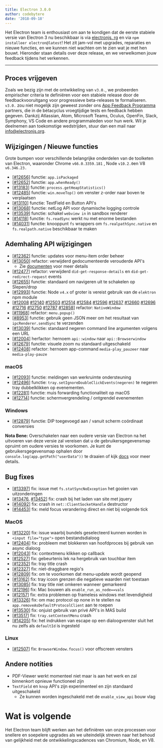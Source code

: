 ```yaml
---
title: Electron 3.0.0
author: codebytere
date: '2018-09-18'
---
```


Het Electron team is enthousiast om aan te kondigen dat de eerste stabiele versie van Electron 3 nu beschikbaar is via [electronjs. rg](https://electronjs.org/) en via `npm installeer electron@latest`! Het zit jam-vol met upgrades, reparaties en nieuwe functies, en we kunnen niet wachten om te zien wat je met hen bouwt. Hieronder staan details over deze release, en we verwelkomen jouw feedback tijdens het verkennen.

---

## Proces vrijgeven

Zoals we bezig zijn met de ontwikkeling van `v3.0.`, we probeerden empirischer criteria te definiëren voor een stabiele release door de feedbackvooruitgang voor progressieve beta-releases te formaliseren. `v3.0.` zou niet mogelijk zijn geweest zonder ons [App Feedback Programma](https://github.com/electron/electron/blob/3-0-x/docs/tutorial/app-feedback-program.md) partners, die in de bètacyclus vroegtijdige tests en feedback hebben gegeven. Dankzij Atlassian, Atom, Microsoft Teams, Oculus, OpenFin, Slack, Symphony, VS Code en andere programmaleden voor hun werk. Wil je deelnemen aan toekomstige wedstrijden, stuur dan een mail naar [info@electronjs.org](mailto:info@electronjs.org).

## Wijzigingen / Nieuwe functies

Grote bumpen voor verschillende belangrijke onderdelen van de toolketen van Electron, waaronder Chrome `v66.0.3359.181`</code> , Node `v10.2.0`en V8 `v6.346.23.`

* [[#12656](https://github.com/electron/electron/pull/12656)] functie: `app.isPackaged`
* [[#12652](https://github.com/electron/electron/pull/12652)] functie: `app.whenReady()`
* [[#13183](https://github.com/electron/electron/pull/13183)] functie: `process.getHeapStatistics()`
* [[#12485](https://github.com/electron/electron/pull/12485)] functie: `win.moveTop()` om venster z-order naar boven te verplaatsen
* [[#13110](https://github.com/electron/electron/pull/13110)] functie: TextField en Button API's
* [[#13068](https://github.com/electron/electron/pull/13068)] functie: netLog API voor dynamische logging controle
* [[#13539](https://github.com/electron/electron/pull/13539)] functie: schakel `webview in` in sandbox renderer
* [[#14118](https://github.com/electron/electron/pull/14118)] functie: `fs.readSync` werkt nu met enorme bestanden
* [[#14031](https://github.com/electron/electron/pull/14031)] functie: knooppunt `fs` wrappers om `fs.realpathSync.native` en `fs.realpath.native` beschikbaar te maken

## Ademhaling API wijzigingen

* [[#12362](https://github.com/electron/electron/pull/12362)] functie: updates voor menu-item order beheer
* [[#13050](https://github.com/electron/electron/pull/13050)] refactor: verwijderd gedocumenteerde verouderde API's
  * Zie [documenten](https://github.com/electron/electron/blob/master/docs/api/breaking-changes.md#breaking-api-changes-30) voor meer details
* [[#12477](https://github.com/electron/electron/pull/12477)] refactor: verwijderd `did-get-response-details` en `did-get-redirect-request` events
* [[#12655](https://github.com/electron/electron/pull/12655)] functie: standaard om navigeren uit te schakelen op Slepen/drop
* [[#12993](https://github.com/electron/electron/pull/12993)] functie: Node `v4.x` of groter is vereist gebruik van de `elektron` npm module
* [[#12008](https://github.com/electron/electron/pull/12008) [#12140](https://github.com/electron/electron/pull/12140) [#12503](https://github.com/electron/electron/pull/12503) [#12514](https://github.com/electron/electron/pull/12514) [#12584](https://github.com/electron/electron/pull/12584) [#12596](https://github.com/electron/electron/pull/12596) [#12637](https://github.com/electron/electron/pull/12637) [#12660](https://github.com/electron/electron/pull/12660) [#12696](https://github.com/electron/electron/pull/12696) [#12716](https://github.com/electron/electron/pull/12716) [#12750](https://github.com/electron/electron/pull/12750) [#12787](https://github.com/electron/electron/pull/12787) [#12858](https://github.com/electron/electron/pull/12858)] refactor: `NativeWindow`
* [[#11968](https://github.com/electron/electron/pull/11968)] refactor: `menu.popup()`
* [[#8953](https://github.com/electron/electron/pull/8953)] functie: gebruik geen JSON meer om het resultaat van `ipcRenderer.sendSync` te verzenden
* [[#13039](https://github.com/electron/electron/pull/13039)] functie: standaard negeren command line argumenten volgens een URL
* [[#12004](https://github.com/electron/electron/pull/12004)] herfactor: hernoem `api::window` naar `api::Browserwindow`
* [[#12679](https://github.com/electron/electron/pull/12679)] functie: visuele zoom nu standaard uitgeschakeld
* [[#12408](https://github.com/electron/electron/pull/12408)] refactor: hernoem app-command `media-play_pauzeer` naar `media-play-pauze`

### macOS

* [[#12093](https://github.com/electron/electron/pull/12093)] functie: meldingen van werkruimte ondersteuning
* [[#12496](https://github.com/electron/electron/pull/12496)] functie: `tray.setIgnoreDoubleClickEvents(negeren)` te negeren tray dubbelklikken op evenementen.
* [[#12281](https://github.com/electron/electron/pull/12281)] functie: muis forwarding functionaliteit op macOS
* [[#12714](https://github.com/electron/electron/pull/12714)] functie: schermvergrendeling / ontgrendel evenementen

### Windows

* [[#12879](https://github.com/electron/electron/pull/12879)] functie: DIP toegevoegd aan / vanuit scherm coördinaat conversies

**Nota Bene:** Overschakelen naar een oudere versie van Electron na het uitvoeren van deze versie zal vereisen dat u de gebruikersgegevensmap opruimt om oudere versies te voorkomen. Je kunt de gebruikersgegevensmap ophalen door `console.log(app.getPath("userData"))` te draaien of kijk [docs](https://electronjs.org/docs/api/app#appgetpathname) voor meer details.

## Bug fixes

* [[#13397](https://github.com/electron/electron/pull/13397)] fix: issue met `fs.statSyncNoException` het gooien van uitzonderingen
* [[#13476](https://github.com/electron/electron/pull/13476), [#13452](https://github.com/electron/electron/pull/13452)] fix: crash bij het laden van site met jquery
* [[#14092](https://github.com/electron/electron/pull/14092)] fix: crash in `net::ClientSocketHandle` destructor
* [[#14453](https://github.com/electron/electron/pull/14453)] fix: meld focus verandering direct en niet bij volgende tick

### MacOS

* [[#13220](https://github.com/electron/electron/pull/13220)] fix: issue waarbij bundels geselecteerd kunnen worden in `<input file="type">` open bestandsdialoog
* [[#12404](https://github.com/electron/electron/pull/12404)] fix: probleem met blokkeren van hoofdproces bij gebruik van async dialoog
* [[#12043](https://github.com/electron/electron/pull/12043)] fix: contextmenu klikken op callback
* [[#12527](https://github.com/electron/electron/pull/12527)] fix: gebeurtenis lek na hergebruik van touchbar item
* [[#12352](https://github.com/electron/electron/pull/12352)] fix: tray title crash
* [[#12327](https://github.com/electron/electron/pull/12327)] fix: niet-draggbare regio's
* [[#12809](https://github.com/electron/electron/pull/12809)] fix: om te voorkomen dat menu-update wordt geopend
* [[#13162](https://github.com/electron/electron/pull/13162)] fix: tray icoon grenzen die negatieve waarden niet toestaan
* [[#13085](https://github.com/electron/electron/pull/13085)] fix: tray title niet omkeren wanneer gemarkeerd
* [[#12196](https://github.com/electron/electron/pull/12196)] fix: Mac bouwen als `enable_run_as_node==vals`
* [[#12157](https://github.com/electron/electron/pull/12157)] fix: extra problemen op frameless windows met levendigheid
* [[#13326](https://github.com/electron/electron/pull/13326)] fix: om mac protocol op none in te stellen na `app.removeAsDefaultProtocolClient` aan te roepen
* [[#13530](https://github.com/electron/electron/pull/13530)] fix: onjuist gebruik van privé API's in MAS build
* [[#13517](https://github.com/electron/electron/pull/13517)] fix: `tray.setContextMenu` crash
* [[#14205](https://github.com/electron/electron/pull/14205)] fix: het indrukken van escape op een dialoogvenster sluit het nu zelfs als `defaultId` is ingesteld

### Linux

* [[#12507](https://github.com/electron/electron/pull/12507)] fix: `BrowserWindow.focus()` voor offscreen vensters

## Andere notities

* PDF-Viewer werkt momenteel niet maar is aan het werk en zal binnenkort opnieuw functioneel zijn
* `TextField` en `knop` API's zijn experimenteel en zijn standaard uitgeschakeld
  * Ze kunnen worden ingeschakeld met de `enable_view_api` bouw vlag

# Wat is volgende

Het Electron team blijft werken aan het definiëren van onze processen voor snellere en soepelere upgrades als we uiteindelijk streven naar het behoud van gelijkheid met de ontwikkelingscadences van Chromium, Node, en V8.
